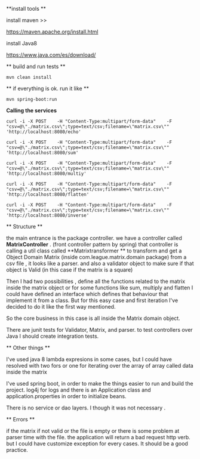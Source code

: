 **install tools **

install maven >>

https://maven.apache.org/install.html

install Java8

https://www.java.com/es/download/

** build and run tests **

`mvn clean install`

** if everything is ok. run it like **

`mvn spring-boot:run`


**Calling the services**


`curl -i -X POST    -H "Content-Type:multipart/form-data"    -F "csv=@\"./matrix.csv\";type=text/csv;filename=\"matrix.csv\""  'http://localhost:8080/echo'`

`curl -i -X POST    -H "Content-Type:multipart/form-data"    -F "csv=@\"./matrix.csv\";type=text/csv;filename=\"matrix.csv\""  'http://localhost:8080/sum'`

`curl -i -X POST    -H "Content-Type:multipart/form-data"    -F "csv=@\"./matrix.csv\";type=text/csv;filename=\"matrix.csv\""  'http://localhost:8080/multiy'`

`curl -i -X POST    -H "Content-Type:multipart/form-data"    -F "csv=@\"./matrix.csv\";type=text/csv;filename=\"matrix.csv\""  'http://localhost:8080/flatten'`

`curl -i -X POST    -H "Content-Type:multipart/form-data"    -F "csv=@\"./matrix.csv\";type=text/csv;filename=\"matrix.csv\""  'http://localhost:8080/inverse'`


** Structure **


the main entrance is the package controller. we have a controller called **MatrixController** . (front controller pattern by spring)
that controller is calling a util class called **Matrixtransformer ** to transform and get a Object Domain Matrix  (inside com.league.matrix.domain package)
from a csv file , it looks like a parser. and also a validator object to make sure if that object is Valid (in this case if the matrix is a square)


Then I had two possibilities , define all the functions related to the matrix inside the matrix object or for some functions like sum, multiply and flatten
I could have defined an interface which defines that behaviour that implement it from a class. But for this easy case and first iteration I've decided to
do it like the first way mentioned.

So the core business in this case is all inside the Matrix domain object.

There are junit tests for Validator, Matrix, and parser. to test controllers over Java I should create integration tests.


** Other things **

I've used java 8 lambda expresions in some cases, but I could have resolved with two fors or one for iterating over the array of array called data
inside the matrix


I've used spring boot,  in order to make the things easier to run and build the project. log4j for logs and there is an Application class and
application.properties in order to initialize beans.

There is no service or dao layers. I though it was not necessary .


** Errors **

if the matrix if not valid or the file is empty or there is some problem at parser time with the file. the application will return a bad request http verb.
but I could have customize exception for every cases. It should be a good practice.



